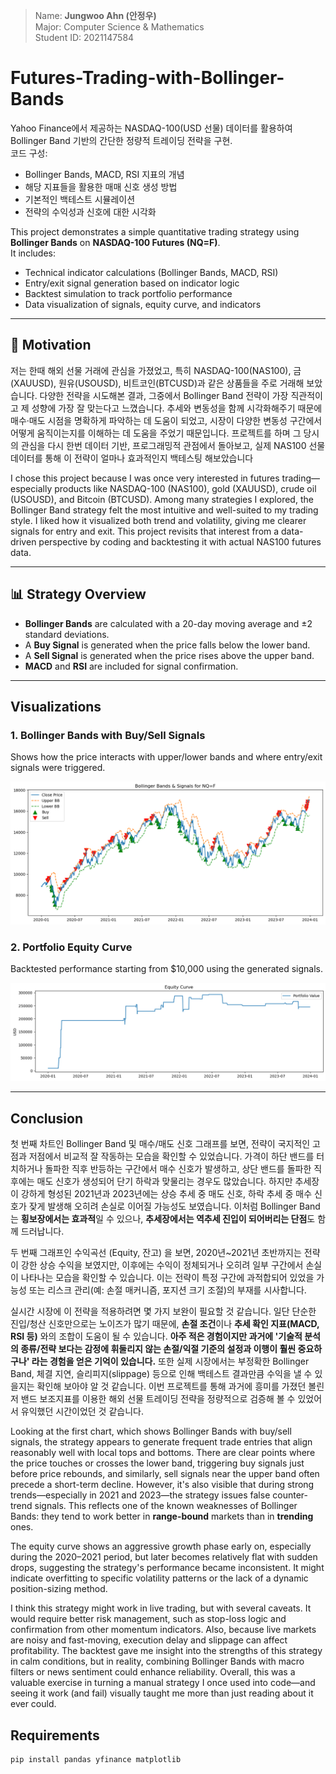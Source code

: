 > Name: **Jungwoo Ahn (안정우)**  
> Major: Computer Science & Mathematics  
> Student ID: 2021147584  

# Futures-Trading-with-Bollinger-Bands

Yahoo Finance에서 제공하는 NASDAQ-100(USD 선물) 데이터를 활용하여 Bollinger Band 기반의 간단한 정량적 트레이딩 전략을 구현.   
코드 구성:
- Bollinger Bands, MACD, RSI 지표의 개념
- 해당 지표들을 활용한 매매 신호 생성 방법
- 기본적인 백테스트 시뮬레이션
- 전략의 수익성과 신호에 대한 시각화

This project demonstrates a simple quantitative trading strategy using **Bollinger Bands** on **NASDAQ-100 Futures (NQ=F)**.    
It includes:
- Technical indicator calculations (Bollinger Bands, MACD, RSI)
- Entry/exit signal generation based on indicator logic
- Backtest simulation to track portfolio performance
- Data visualization of signals, equity curve, and indicators


---

## 🧠 Motivation


저는 한때 해외 선물 거래에 관심을 가졌었고, 특히 NASDAQ-100(NAS100), 금(XAUUSD), 원유(USOUSD), 비트코인(BTCUSD)과 같은 상품들을 주로 거래해 보았습니다. 다양한 전략을 시도해본 결과, 그중에서 Bollinger Band 전략이 가장 직관적이고 제 성향에 가장 잘 맞는다고 느꼈습니다. 추세와 변동성을 함께 시각화해주기 때문에 매수·매도 시점을 명확하게 파악하는 데 도움이 되었고, 시장이 다양한 변동성 구간에서 어떻게 움직이는지를 이해하는 데 도움을 주었기 때문입니다. 프로젝트를 하며 그 당시의 관심을 다시 한번 데이터 기반, 프로그래밍적 관점에서 돌아보고, 실제 NAS100 선물 데이터를 통해 이 전략이 얼마나 효과적인지 백테스팅 해보았습니다

I chose this project because I was once very interested in futures trading—especially products like NASDAQ-100 (NAS100), gold (XAUUSD), crude oil (USOUSD), and Bitcoin (BTCUSD). Among many strategies I explored, the Bollinger Band strategy felt the most intuitive and well-suited to my trading style. I liked how it visualized both trend and volatility, giving me clearer signals for entry and exit. This project revisits that interest from a data-driven perspective by coding and backtesting it with actual NAS100 futures data.

---

## 📊 Strategy Overview

- **Bollinger Bands** are calculated with a 20-day moving average and ±2 standard deviations.
- A **Buy Signal** is generated when the price falls below the lower band.
- A **Sell Signal** is generated when the price rises above the upper band.
- **MACD** and **RSI** are included for signal confirmation.

---

##  Visualizations

### 1. Bollinger Bands with Buy/Sell Signals  
Shows how the price interacts with upper/lower bands and where entry/exit signals were triggered.

![Bollinger Bands](./images/bollinger_signals.png)

### 2. Portfolio Equity Curve  
Backtested performance starting from \$10,000 using the generated signals.

![Equity Curve](./images/equity_curve.png)

---


## Conclusion

첫 번째 차트인 Bollinger Band 및 매수/매도 신호 그래프를 보면, 전략이 국지적인 고점과 저점에서 비교적 잘 작동하는 모습을 확인할 수 있었습니다. 가격이 하단 밴드를 터치하거나 돌파한 직후 반등하는 구간에서 매수 신호가 발생하고, 상단 밴드를 돌파한 직후에는 매도 신호가 생성되어 단기 하락과 맞물리는 경우도 많았습니다. 하지만 추세장이 강하게 형성된 2021년과 2023년에는 상승 추세 중 매도 신호, 하락 추세 중 매수 신호가 잦게 발생해 오히려 손실로 이어질 가능성도 보였습니다. 이처럼 Bollinger Band는 **횡보장에서는 효과적**일 수 있으나, **추세장에서는 역추세 진입이 되어버리는 단점**도 함께 드러납니다.

두 번째 그래프인 수익곡선 (Equity, 잔고) 을 보면, 2020년~2021년 초반까지는 전략이 강한 상승 수익을 보였지만, 이후에는 수익이 정체되거나 오히려 일부 구간에서 손실이 나타나는 모습을 확인할 수 있습니다. 이는 전략이 특정 구간에 과적합되어 있었을 가능성 또는 리스크 관리(예: 손절 매커니즘, 포지션 크기 조절)의 부재를 시사합니다.

실시간 시장에 이 전략을 적용하려면 몇 가지 보완이 필요할 것 같습니다. 일단 단순한 진입/청산 신호만으로는 노이즈가 많기 때문에, **손절 조건**이나 **추세 확인 지표(MACD, RSI 등)** 와의 조합이 도움이 될 수 있습니다. **아주 적은 경험이지만 과거에 '기술적 분석의 종류/전략 보다는 감정에 휘둘리지 않는 손절/익절 기준의 설정과 이행이 훨씬 중요하구나' 라는 경험을 얻은 기억이 있습니다.** 또한 실제 시장에서는 부정확한 Bollinger Band, 체결 지연, 슬리피지(slippage) 등으로 인해 백테스트 결과만큼 수익을 낼 수 있을지는 확인해 보아야 알 것 같습니다. 이번 프로젝트를 통해 과거에 흥미를 가졌던 볼린저 밴드 보조지표를 이용한 해외 선물 트레이딩 전략을 정량적으로 검증해 볼 수 있었어서 유익했던 시간이었던 것 같습니다.


Looking at the first chart, which shows Bollinger Bands with buy/sell signals, the strategy appears to generate frequent trade entries that align reasonably well with local tops and bottoms. There are clear points where the price touches or crosses the lower band, triggering buy signals just before price rebounds, and similarly, sell signals near the upper band often precede a short-term decline. However, it's also visible that during strong trends—especially in 2021 and 2023—the strategy issues false counter-trend signals. This reflects one of the known weaknesses of Bollinger Bands: they tend to work better in **range-bound** markets than in **trending** ones.

The equity curve shows an aggressive growth phase early on, especially during the 2020–2021 period, but later becomes relatively flat with sudden drops, suggesting the strategy's performance became inconsistent. It might indicate overfitting to specific volatility patterns or the lack of a dynamic position-sizing method.

I think this strategy might work in live trading, but with several caveats. It would require better risk management, such as stop-loss logic and confirmation from other momentum indicators. Also, because live markets are noisy and fast-moving, execution delay and slippage can affect profitability. The backtest gave me insight into the strengths of this strategy in calm conditions, but in reality, combining Bollinger Bands with macro filters or news sentiment could enhance reliability. Overall, this was a valuable exercise in turning a manual strategy I once used into code—and seeing it work (and fail) visually taught me more than just reading about it ever could.



## Requirements

```bash
pip install pandas yfinance matplotlib
